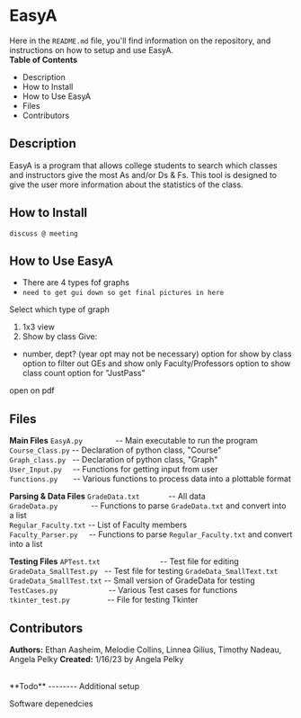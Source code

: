 ﻿# EasyA
Here in the `README.md` file, you'll find information on the repository, and instructions on how to setup and use EasyA.<br>
**Table of Contents**
 - Description
 - How to Install
 - How to Use EasyA
 - Files
 - Contributors

## Description
EasyA is a program that allows college students to search which classes and instructors give the most As and/or Ds & Fs. This tool is designed to give the user more information about the statistics of the class.





## How to Install
`discuss @ meeting`


## How to Use EasyA
- There are 4 types fof graphs
- `need to get gui down so get final pictures in here`

Select which type of graph
1) 1x3  view
2) Show by class
Give:
- number, dept? (year opt may not be necessary)
option for show by class
option to filter out GEs and show only Faculty/Professors
option to show class count
option for "JustPass"

open on pdf






## Files
**Main Files**
`EasyA.py`&nbsp;&nbsp;&nbsp;&nbsp;&nbsp;&nbsp;&nbsp;&nbsp;&nbsp;&nbsp;&nbsp;&nbsp;&nbsp;&nbsp;&nbsp;-- Main executable to run the program<br>
`Course_Class.py` -- Declaration of python class, "Course"<br>
`Graph_class.py` &nbsp;&nbsp;-- Declaration of python class, "Graph"<br>
`User_Input.py` &nbsp;&nbsp;&nbsp;&nbsp;-- Functions for getting input from user<br>
`functions.py` &nbsp;&nbsp;&nbsp;&nbsp;&nbsp;&nbsp;-- Various functions to process data into a plottable format<br>

**Parsing & Data Files**
`GradeData.txt` &nbsp;&nbsp;&nbsp;&nbsp;&nbsp;&nbsp;&nbsp;&nbsp;&nbsp;&nbsp;&nbsp;&nbsp;-- All data<br>
`GradeData.py`   &nbsp;&nbsp;&nbsp;&nbsp;&nbsp;&nbsp;&nbsp;&nbsp;&nbsp;&nbsp;&nbsp;&nbsp;&nbsp;&nbsp;-- Functions to parse `GradeData.txt` and convert into a list<br>
`Regular_Faculty.txt` -- List of Faculty members<br>
`Faculty_Parser.py` &nbsp;&nbsp;&nbsp;&nbsp;-- Functions to parse `Regular_Faculty.txt` and convert into a list<br>


**Testing Files**
`APTest.txt` &nbsp;&nbsp;&nbsp;&nbsp;&nbsp;&nbsp;&nbsp;&nbsp;&nbsp;&nbsp;&nbsp;&nbsp;&nbsp;&nbsp;&nbsp;&nbsp;&nbsp;&nbsp;&nbsp;&nbsp;&nbsp;&nbsp;&nbsp;&nbsp;&nbsp;&nbsp;-- Test file for editing<br>
`GradeData_SmallTest.py` &nbsp;&nbsp;-- Test file for testing `GradeData_SmallText.txt`<br>
`GradeData_SmallTest.txt` -- Small version of GradeData for testing<br>
`TestCases.py` &nbsp;&nbsp;&nbsp;&nbsp;&nbsp;&nbsp;&nbsp;&nbsp;&nbsp;&nbsp;&nbsp;&nbsp;&nbsp;&nbsp;&nbsp;&nbsp;&nbsp;&nbsp;&nbsp;&nbsp;&nbsp;&nbsp;-- Various Test cases for functions<br>
`tkinter_test.py` &nbsp;&nbsp;&nbsp;&nbsp;&nbsp;&nbsp;&nbsp;&nbsp;&nbsp;&nbsp;&nbsp;&nbsp;&nbsp;&nbsp;&nbsp;&nbsp;-- File for testing Tkinter<br>




## Contributors
**Authors:** Ethan Aasheim, Melodie Collins, Linnea Gilius, Timothy Nadeau, Angela Pelky
**Created:** 1/16/23 by Angela Pelky




<br>
**Todo**
--------
Additional setup

Software depenedcies

